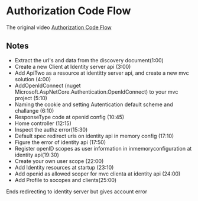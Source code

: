 # Authorization Code Flow

The original video [Authorization Code Flow](https://www.youtube.com/watch?v=8zupoD2pzZY&list=PLOeFnOV9YBa7dnrjpOG6lMpcyd7Wn7E8V&index=12)

## Notes
- Extract the url's and data from the discovery document(1:00)
- Create a new Client at Identity server api (3:00)
- Add ApiTwo as a resource at identitty server api, and create a new mvc solution (4:00)
- AddOpenIdConnect (nuget Microsoft.AspNetCore.Authentication.OpenIdConnect) to your mvc project (5:10)
- Naming the cookie and setting Autentication default scheme and challange (6:10)
- ResponseType code at openid config (10:45)
- Home controller (12:15)
- Inspect the authz error(15:30)
- Default spec redirect uris on identity api in memory config (17:10)
- Figure the error of identity api (17:50)
- Register openID scopes as user information in inmemoryconfiguration at identity api(19:30)
- Create your own user scope (22:00)
- Add Identity resources at startup (23:10)
- Add openid as allowed scoper for mvc clienta at identity api (24:00)
- Add Profile to socopes and clients(25:00)

Ends redirecting to identity server but gives account error
